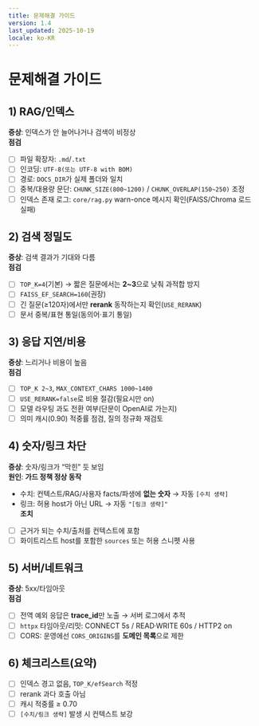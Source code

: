 ```yaml
---
title: 문제해결 가이드
version: 1.4
last_updated: 2025-10-19
locale: ko-KR
---
```


# 문제해결 가이드

## 1) RAG/인덱스
**증상**: 인덱스가 안 늘어나거나 검색이 비정상  
**점검**  
- [ ] 파일 확장자: `.md`/`.txt`  
- [ ] 인코딩: `UTF-8(또는 UTF-8 with BOM)`  
- [ ] 경로: `DOCS_DIR`가 실제 폴더와 일치  
- [ ] 중복/대용량 문단: `CHUNK_SIZE(800~1200)` / `CHUNK_OVERLAP(150~250)` 조정  
- [ ] 인덱스 존재 로그: `core/rag.py` warn-once 메시지 확인(FAISS/Chroma 로드 실패)

## 2) 검색 정밀도
**증상**: 검색 결과가 기대와 다름  
**점검**  
- [ ] `TOP_K=4`(기본) → 짧은 질문에서는 **2~3**으로 낮춰 과적합 방지  
- [ ] `FAISS_EF_SEARCH=160`(권장)  
- [ ] 긴 질문(≥120자)에서만 **rerank** 동작하는지 확인(`USE_RERANK`)  
- [ ] 문서 중복/표현 통일(동의어·표기 통일)

## 3) 응답 지연/비용
**증상**: 느리거나 비용이 높음  
**점검**  
- [ ] `TOP_K 2~3`, `MAX_CONTEXT_CHARS 1000~1400`  
- [ ] `USE_RERANK=false`로 비용 절감(필요시만 on)  
- [ ] 모델 라우팅 과도 전환 여부(단문이 OpenAI로 가는지)  
- [ ] 의미 캐시(0.90) 적중률 점검, 질의 정규화 재검토

## 4) 숫자/링크 차단
**증상**: 숫자/링크가 “막힌” 듯 보임  
**원인**: **가드 정책 정상 동작**  
- 수치: 컨텍스트/RAG/사용자 facts/파생에 **없는 숫자** → 자동 `[수치 생략]`  
- 링크: 허용 host가 아닌 URL → 자동 `"[링크 생략]"`  
**조치**  
- [ ] 근거가 되는 수치/출처를 컨텍스트에 포함  
- [ ] 화이트리스트 host를 포함한 `sources` 또는 허용 스니펫 사용

## 5) 서버/네트워크
**증상**: 5xx/타임아웃  
**점검**  
- [ ] 전역 예외 응답은 **trace_id**만 노출 → 서버 로그에서 추적  
- [ ] `httpx` 타임아웃/리밋: CONNECT 5s / READ·WRITE 60s / HTTP2 on  
- [ ] CORS: 운영에선 `CORS_ORIGINS`를 **도메인 목록**으로 제한

## 6) 체크리스트(요약)
- [ ] 인덱스 경고 없음, `TOP_K/efSearch` 적정  
- [ ] rerank 과다 호출 아님  
- [ ] 캐시 적중률 ≥ 0.70  
- [ ] `[수치/링크 생략]` 발생 시 컨텍스트 보강
